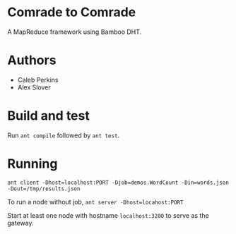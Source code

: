 # Comrade to Comrade

A MapReduce framework using Bamboo DHT.

# Authors

* Caleb Perkins
* Alex Slover

# Build and test

Run `ant compile` followed by `ant test`.

# Running

`ant client -Dhost=localhost:PORT -Djob=demos.WordCount -Din=words.json -Dout=/tmp/results.json`

To run a node without job, `ant server -Dhost=locahost:PORT`

Start at least one node with hostname `localhost:3200` to serve as the gateway.
